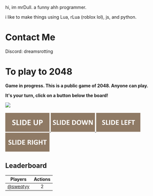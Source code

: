 
hi, im mrDull. a funny ahh programmer.

i like to make things using Lua, rLua (roblox lol), js, and python. 

# Contact Me
Discord: dreamsrotting



  

# To play to 2048

**Game in progress. This is a public game of 2048. Anyone can play.**

**It's your turn, click on a button below the board!**

<!-- 2048GameBoard -->
<img src="https://github.com/sweqtyy/sweqtyy/blob/main/Data/gameboard.png" width="500"/> 
<!-- 2048GameBoard -->

<!-- 2048GameActions -->
<a href="https://github.com/sweqtyy/sweqtyy/issues/new?title=2048|slideUp&body=Just+push+'Submit+new+issue'.+You+don't+need+to+do+anything+else."> <img src="Assets/slideUp.png"/> </a> <a href="https://github.com/sweqtyy/aboutme-2048/issues/new?title=2048|slideDown&body=Just+push+'Submit+new+issue'.+You+don't+need+to+do+anything+else."> <img src="Assets/slideDown.png"/> </a> <a href="https://github.com/sweqtyy/aboutme-2048/issues/new?title=2048|slideLeft&body=Just+push+'Submit+new+issue'.+You+don't+need+to+do+anything+else."> <img src="Assets/slideLeft.png"/> </a> <a href="https://github.com/sweqtyy/aboutme-2048/issues/new?title=2048|slideRight&body=Just+push+'Submit+new+issue'.+You+don't+need+to+do+anything+else."> <img src="Assets/slideRight.png"/> </a>
<!-- 2048GameActions -->

## Leaderboard

<!-- 2048Ranking -->
| Players | Actions |
|---------------|:---------:|
| [@sweqtyy](https://github.com/sweqtyy) | 2 |
<!-- 2048Ranking -->

